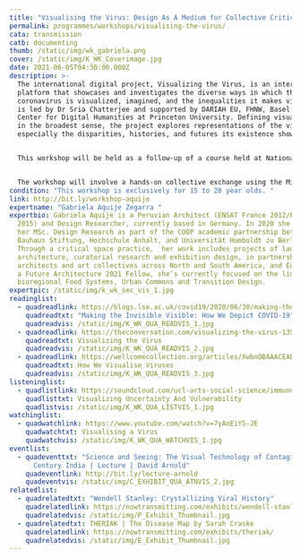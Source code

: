 ```yaml
---
title: "Visualising the Virus: Design As A Medium for Collective Critical Care"
permalink: programmes/workshops/visualising-the-virus/
cata: transmission
catb: documenting
thumb: /static/img/wk_gabriela.png
cover: /static/img/K_WK_Coverimage.jpg
date: 2021-06-05T04:30:00.000Z
description: >-
  The international digital project, Visualizing the Virus, is an interactive
  platform that showcases and investigates the diverse ways in which the
  coronavirus is visualized, imagined, and the inequalities it makes visible. It
  is led by Dr Sria Chatterjee and supported by DARIAH EU, FHNW, Basel and the
  Center for Digital Humanities at Princeton University. Defining visualization
  in the broadest sense, the project explores representations of the virus and
  especially the disparities, histories, and futures its existence shows us.


  This workshop will be held as a follow-up of a course held at National Institute of Design, Visualizing the Invisible: Art, Design and Public Health taught by Dr Sria Chatterjee and Gabriela Aquije Zegarra. With an interdisciplinary group of young designers from the NID, we will convene for two hours for collective dialogue and experiments on how design relates to the social, political and ecological impacts of the COVID-19 pandemic. 


  The workshop will involve a hands-on collective exchange using the Miro board tool and zoom breakout rooms, around four topics that make the virus visible through objects, relations and systems. The workshop aims for an open and discursive outcome in which the participants explore notions of critical and speculative design to trigger curiosity, care and where possible, action around ideas of contagion. 
condition: "This workshop is exclusively for 15 to 28 year olds. "
link: http://bit.ly/workshop-aquije
expertname: "Gabriela Aquije Zegarra "
expertbio: Gabriela Aquije is a Peruvian Architect (ENSAT France 2012/PUCP Perú
  2015) and Design Researcher, currently based in Germany. In 2020 she obtained
  her MSc. Design Research as part of the COOP academic partnership between the
  Bauhaus Stiftung, Hochschule Anhalt, and Universität Humboldt zu Berlin.
  Through a critical space practice,  her work includes projects of landscape
  architecture, curatorial research and exhibition design, in partnership with
  architects and art collectives across North and South America, and Europe. As
  a Future Architecture 2021 Fellow, she’s currently focused on the link between
  bioregional Food Systems, Urban Commons and Transition Design.
expertpic: /static/img/k_wk_sec_vis_1.jpg
readinglist:
  - quadreadlink: https://blogs.lse.ac.uk/covid19/2020/06/30/making-the-invisible-visible-how-we-depict-covid-19/
    quadreadtxt: "Making the Invisible Visible: How We Depict COVID-19"
    quadreadvis: /static/img/K_WK_QUA_READVIS_1.jpg
  - quadreadlink: https://theconversation.com/visualizing-the-virus-135415
    quadreadtxt: Visualizing the Virus
    quadreadvis: /static/img/K_WK_QUA_READVIS_2.jpg
  - quadreadlink: https://wellcomecollection.org/articles/XwbnOBAAACEABdXJ
    quadreadtxt: How We Visualise Viruses
    quadreadvis: /static/img/K_WK_QUA_READVIS_3.jpg
listeninglist:
  - quadlistlink: https://soundcloud.com/ucl-arts-social-science/immunology-visualizing-uncertainty-and-vulnerability
    quadlisttxt: Visualizing Uncertainty And Vulnerability
    quadlistvis: /static/img/K_WK_QUA_LISTVIS_1.jpg
watchinglist:
  - quadwatchlink: https://www.youtube.com/watch?v=7yAnEiY5-JE
    quadwatchtxt: Visualising a Virus
    quadwatchvis: /static/img/K_WK_QUA_WATCHVIS_1.jpg
eventlist:
  - quadeventtxt: "Science and Seeing: The Visual Technology of Contagion in 19th
      Century India | Lecture | David Arnold"
    quadeventlink: http://bit.ly/lecture-arnold
    quadeventvis: /static/img/C_EXHIBIT_QUA_ATNVIS_2.jpg
relatedlist:
  - quadrelatedtxt: "Wendell Stanley: Crystallizing Viral History"
    quadrelatedlink: https://nowtransmitting.com/exhibits/wendell-stanley/
    quadrelatedvis: /static/img/P_Exhibit_Thumbnail.jpg
  - quadrelatedtxt: THERIAK | The Disease Map by Sarah Craske
    quadrelatedlink: https://nowtransmitting.com/exhibits/theriak/
    quadrelatedvis: /static/img/E_Exhibit_Thumbnail.jpg
---
```

